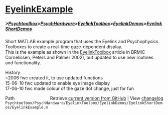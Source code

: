# [EyelinkExample](EyelinkExample)
##### >[Psychtoolbox](Psychtoolbox)>[PsychHardware](PsychHardware)>[EyelinkToolbox](EyelinkToolbox)>[EyelinkDemos](EyelinkDemos)>[EyelinkShortDemos](EyelinkShortDemos)

Short MATLAB example program that uses the Eyelink and Psychophysics  
Toolboxes to create a real-time gaze-dependent display.  
This is the example as shown in the [EyelinkToolbox](EyelinkToolbox) article in BRMIC  
Cornelissen, Peters and Palmer 2002), but updated to use new routines  
and functionality.  
  
History  
~2006     fwc    created it, to use updated functions  
15-06-10  fwc    updated to enable eye image display  
17-06-10  fwc    made colour of the gaze dot change, just for fun  




<div class="code_header" style="text-align:right;">
  <span style="float:left;">Path&nbsp;&nbsp;</span> <span class="counter">Retrieve <a href=
  "https://raw.github.com/Psychtoolbox-3/Psychtoolbox-3/beta/Psychtoolbox/PsychHardware/EyelinkToolbox/EyelinkDemos/EyelinkShortDemos/EyelinkExample.m">current version from GitHub</a> | View <a href=
  "https://github.com/Psychtoolbox-3/Psychtoolbox-3/commits/beta/Psychtoolbox/PsychHardware/EyelinkToolbox/EyelinkDemos/EyelinkShortDemos/EyelinkExample.m">changelog</a></span>
</div>
<div class="code">
  <code>Psychtoolbox/PsychHardware/EyelinkToolbox/EyelinkDemos/EyelinkShortDemos/EyelinkExample.m</code>
</div>

